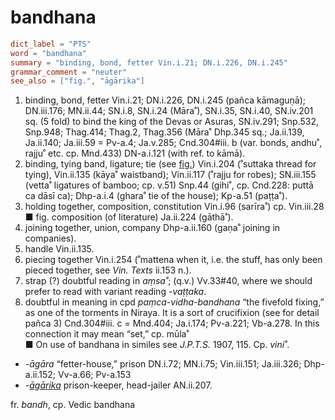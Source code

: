 # bandhana

``` toml
dict_label = "PTS"
word = "bandhana"
summary = "binding, bond, fetter Vin.i.21; DN.i.226, DN.i.245"
grammar_comment = "neuter"
see_also = ["fig.", "āgārika"]
```

1. binding, bond, fetter Vin.i.21; DN.i.226, DN.i.245 (pañca kāmaguṇā); DN.iii.176; MN.ii.44; SN.i.8, SN.i.24 (Māra˚), SN.i.35, SN.i.40, SN.iv.201 sq. (5 fold) to bind the king of the Devas or Asuras, SN.iv.291; Snp.532, Snp.948; Thag.414; Thag.2, Thag.356 (Māra˚ Dhp.345 sq.; Ja.ii.139, Ja.ii.140; Ja.iii.59 = Pv\-a.4; Ja.v.285; Cnd.304#iii. b (var. bonds, andhu˚, rajju˚ etc. cp. Mnd.433) DN\-a.i.121 (with ref. to kāmā).
2. binding, tying band, ligature; tie (see [fig.](fig..md)) Vin.i.204 (˚suttaka thread for tying), Vin.ii.135 (kāya˚ waistband); Vin.ii.117 (˚rajju for robes); SN.iii.155 (vetta˚ ligatures of bamboo; cp. v.51) Snp.44 (gihi˚, cp. Cnd.228: puttā ca dāsī ca); Dhp\-a.i.4 (ghara˚ tie of the house); Kp\-a.51 (paṭṭa˚).
3. holding together, composition, constitution Vin.i.96 (sarīra˚) cp. Vin.iii.28  
   ■ fig. composition (of literature) Ja.ii.224 (gāthā˚).
4. joining together, union, company Dhp\-a.ii.160 (gaṇa˚ joining in companies).
5. handle Vin.ii.135.
6. piecing together Vin.i.254 (˚mattena when it, i.e. the stuff, has only been pieced together, see *Vin. Texts* ii.153 n.).
7. strap (?) doubtful reading in *aṃsa˚*; (q.v.) Vv.33#40, where we should prefer to read with variant reading *\-vaṭṭaka*.
8. doubtful in meaning in cpd *paṃca\-vidha\-bandhana* “the fivefold fixing,” as one of the torments in Niraya. It is a sort of crucifixion (see for detail pañca 3) Cnd.304#iii. c = Mnd.404; Ja.i.174; Pv\-a.221; Vb\-a.278. In this connection it may mean “set,” cp. mūla˚  
   ■ On use of bandhana in similes see *J.P.T.S.* 1907, 115. Cp. *vini˚*.

* *\-āgāra* “fetter\-house,” prison DN.i.72; MN.i.75; Vin.iii.151; Ja.iii.326; Dhp\-a.ii.152; Vv\-a.66; Pv\-a.153
* *\-[āgārika](āgārika.md)* prison\-keeper, head\-jailer AN.ii.207.

fr. *bandh*, cp. Vedic bandhana

